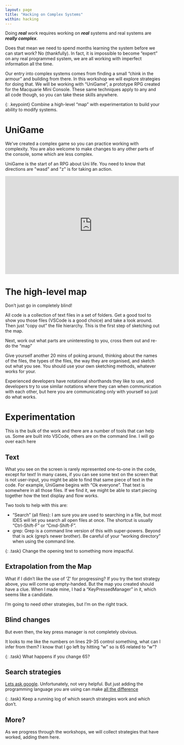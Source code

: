 ```yaml
---
layout: page
title: "Hacking on Complex Systems"
within: hacking
---
```


Doing ___real___ work requires working on ___real___ systems and real systems are ___really complex___.

Does that mean we need to spend months learning the system before we can start work? No (thankfully). In fact, it is impossible to become “expert” on any real programmed system, we are all working with imperfect information all the time.

Our entry into complex systems comes from finding a small “chink in the armour” and building from there. In this workshop we will explore strategies for doing that. We will be working with “UniGame”, a prototype RPG created for the Macquarie Mini Console. These same techniques apply to any and all code though, so you can take these skills anywhere.

{: .keypoint}
Combine a high-level “map” with experimentation to build your ability to modify systems.

# UniGame

We've created a complex game so you can practice working with complexity.  You are also welcome to make changes to any other parts of the console, some which are less complex.

UniGame is the start of an RPG about Uni life.  You need to know that directions are "wasd" and "z" is for taking an action.

<iframe width="560" height="315" src="https://www.youtube.com/embed/Isw7J6ylXSA" frameborder="0" allow="accelerometer; autoplay; clipboard-write; encrypted-media; gyroscope; picture-in-picture" allowfullscreen></iframe>

# The high-level map

Don’t just go in completely blind!

All code is a collection of text files in a set of folders. Get a good tool to show you those files (VSCode is a good choice) and take a look around. Then just “copy out” the file hierarchy. This is the first step of sketching out the map.

Next, work out what parts are uninteresting to you, cross them out and re-do the “map”

Give yourself another 20 mins of poking around, thinking about the names of the files, the types of the files, the way they are organised, and sketch out what you see. You should use your own sketching methods, whatever works for your.

Experienced developers have notational shorthands they like to use, and developers try to use similar notations where they can when communication with each other, but here you are communicating only with yourself so just do what works.

# Experimentation

This is the bulk of the work and there are a number of tools that can help us. Some are built into VSCode, others are on the command line. I will go over each here

## Text

What you see on the screen is rarely represented one-to-one in the code, except for text! In many cases, if you can see some text on the screen that is not user-input, you might be able to find that same piece of text in the code. For example, UniGame begins with “Ok everyone”. That text is somewhere in all those files. If we find it, we might be able to start piecing together how the text display and flow works.

Two tools to help with this are:

  * “Search” (all files): I am sure you are used to searching in a file, but most IDES will let you search all open files at once. The shortcut is usually “Ctrl-Shift-F” or “Cmd-Shift-F”.
  * grep: Grep is a command line version of this with super-powers. Beyond that is ack (grep’s newer brother). Be careful of your “working directory” when using the command line.

{: .task}
Change the opening text to something more impactful.

## Extrapolation from the Map

What if I didn’t like the use of ‘Z’ for progressing? If you try the text strategy above, you will come up empty-handed. But the map you created should have a clue. When I made mine, I had a “KeyPressedManager” in it, which seems like a candidate.

I’m going to need other strategies, but I’m on the right track.

## Blind changes

But even then, the key press manager is not completely obvious.

It looks to me like the numbers on lines 29-35 control something, what can I infer from them? I know that I go left by hitting “w” so is 65 related to “w”?

{: .task}
What happens if you change 65?

## Search strategies

[Lets ask google](https://www.google.com/search?client=firefox-b-d&q=65+related+to+w). Unfortunately, not very helpful. But just adding the programming language you are using can make [all the difference](https://www.google.com/search?client=firefox-b-d&q=65+related+to+w+Java)

{: .task}
Keep a running log of which search strategies work and which don’t.

## More?

As we progress through the workshops, we will collect strategies that have worked, adding them here.